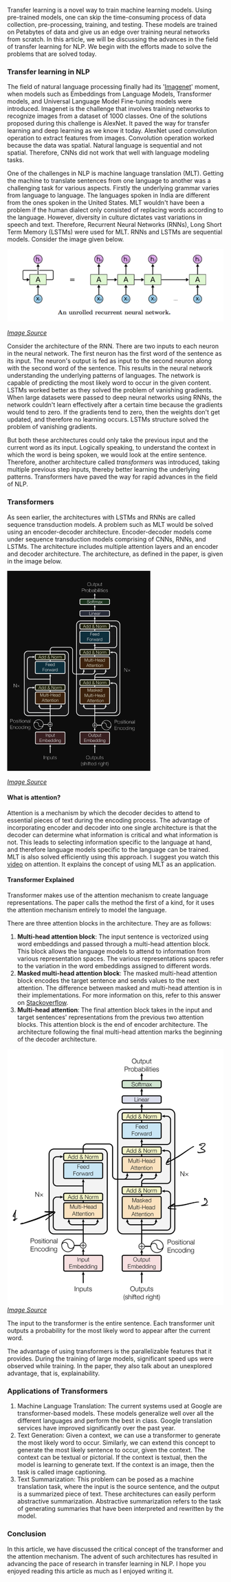Transfer learning is a novel way to train machine learning models. Using pre-trained models, one can skip the time-consuming process of data collection, pre-processing, training, and testing. These models are trained on Petabytes of data and give us an edge over training neural networks from scratch. In this article, we will be discussing the advances in the field of transfer learning for NLP. We begin with the efforts made to solve the problems that are solved today.


### Transfer learning in NLP

The field of natural language processing finally had its '[Imagenet](https://thegradient.pub/nlp-imagenet)' moment, when models such as Embeddings from Language Models, Transformer models, and Universal Language Model Fine-tuning models were introduced. Imagenet is the challenge that involves training networks to recognize images from a dataset of 1000 classes. One of the solutions proposed during this challenge is AlexNet. It paved the way for transfer learning and deep learning as we know it today. AlexNet used convolution operation to extract features from images. Convolution operation worked because the data was spatial. Natural language is sequential and not spatial. Therefore, CNNs did not work that well with language modeling tasks. 

One of the challenges in NLP is machine language translation (MLT). Getting the machine to translate sentences from one language to another was a challenging task for various aspects. Firstly the underlying grammar varies from language to language. The languages spoken in India are different from the ones spoken in the United States. MLT wouldn't have been a problem if the human dialect only consisted of replacing words according to the language. However, diversity in culture dictates vast variations in speech and text. Therefore, Recurrent Neural Networks (RNNs), Long Short Term Memory (LSTMs) were used for MLT. RNNs and LSTMs are sequential models. Consider the image given below.

![rnn structure](rnn.png)

[*Image Source*](https://colah.github.io/posts/2015-08-Understanding-LSTMs/img/RNN-unrolled.png)

Consider the architecture of the RNN. There are two inputs to each neuron in the neural network. The first neuron has the first word of the sentence as its input. The neuron's output is fed as input to the second neuron along with the second word of the sentence. This results in the neural network understanding the underlying patterns of languages. The network is capable of predicting the most likely word to occur in the given content. LSTMs worked better as they solved the problem of vanishing gradients. When large datasets were passed to deep neural networks using RNNs, the network couldn't learn effectively after a certain time because the gradients would tend to zero. If the gradients tend to zero, then the weights don't get updated, and therefore no learning occurs. LSTMs structure solved the problem of vanishing gradients. 

But both these architectures could only take the previous input and the current word as its input. Logically speaking, to understand the context in which the word is being spoken, we would look at the entire sentence. Therefore, another architecture called *transformers* was introduced, taking multiple previous step inputs, thereby better learning the underlying patterns. Transformers have paved the way for rapid advances in the field of NLP. 

### Transformers 

As seen earlier, the architectures with LSTMs and RNNs are called sequence transduction models. A problem such as MLT would be solved using an encoder-decoder architecture. Encoder-decoder models come under sequence transduction models comprising of CNNs, RNNs, and LSTMs. The architecture includes multiple attention layers and an encoder and decoder architecture. The architecture, as defined in the paper, is given in the image below. 

![Transformers](transformers.png)

[*Image Source*](https://arxiv.org/pdf/1706.03762.pdf)

#### What is attention?

Attention is a mechanism by which the decoder decides to attend to essential pieces of text during the encoding process. The advantage of incorporating encoder and decoder into one single architecture is that the decoder can determine what information is critical and what information is not. This leads to selecting information specific to the language at hand, and therefore language models specific to the language can be trained. MLT is also solved efficiently using this approach. I suggest you watch this [video](https://www.youtube.com/watch?v=iDulhoQ2pro) on attention. It explains the concept of using MLT as an application. 

#### Transformer Explained 

Transformer makes use of the attention mechanism to create language representations. The paper calls the method the first of a kind, for it uses the attention mechanism entirely to model the language. 

There are three attention blocks in the architecture. They are as follows:

1. **Multi-head attention block**: The input sentence is vectorized using word embeddings and passed through a multi-head attention block. This block allows the language models to attend to information from various representation spaces. The various representations spaces refer to the variation in the word embeddings assigned to different words.   
2. **Masked multi-head attention block**: The masked multi-head attention block encodes the target sentence and sends values to the next attention. The difference between masked and multi-head attention is in their implementations. For more information on this, refer to this answer on [Stackoverflow](https://stackoverflow.com/questions/58127059/how-to-understand-masked-multi-head-attention-in-transformer).
3. **Multi-head attention**: The final attention block takes in the input and target sentences' representations from the previous two attention blocks. This attention block is the end of encoder architecture. The architecture following the final multi-head attention marks the beginning of the decoder architecture. 

![attention blocks in transformer model](transfomer_with_attention.png)
[*Image Source*](https://arxiv.org/pdf/1706.03762.pdf)

The input to the transformer is the entire sentence. Each transformer unit outputs a probability for the most likely word to appear after the current word. 

The advantage of using transformers is the parallelizable features that it provides. During the training of large models, significant speed ups were observed while training. In the paper, they also talk about an unexplored advantage, that is, explainability.

### Applications of Transformers

1. Machine Language Translation: The current systems used at Google are transformer-based models. These models generalize well over all the different languages and perform the best in class. Google translation services have improved significantly over the past year. 
2. Text Generation: Given a context, we can use a transformer to generate the most likely word to occur. Similarly, we can extend this concept to generate the most likely sentence to occur, given the context. The context can be textual or pictorial. If the context is textual, then the model is learning to generate text. If the context is an image, then the task is called image captioning. 
3. Text Summarization: This problem can be posed as a machine translation task, where the input is the source sentence, and the output is a summarized piece of text. These architectures can easily perform abstractive summarization. Abstractive summarization refers to the task of generating summaries that have been interpreted and rewritten by the model.
 
### Conclusion

In this article, we have discussed the critical concept of the transformer and the attention mechanism. The advent of such architectures has resulted in advancing the pace of research in transfer learning in NLP. I hope you enjoyed reading this article as much as I enjoyed writing it. 